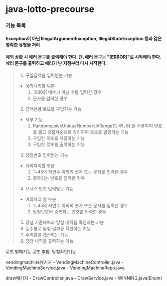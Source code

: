 # java-lotto-precourse
### 기능 목록
#### Exception이 아닌 IllegalArgumentException, IllegalStateException 등과 같은 명확한 유형을 처리
#### 예외 상황 시 에러 문구를 출력해야 한다. 단, 에러 문구는 "[ERROR]"로 시작해야 한다. 에러 문구를 출력하고 에러가 난 지점부터 다시 시작한다.
>1. 구입금액을 입력받는 기능
>   - 예외처리할 부분
>      1. 1000의 배수가 아닌 수를 입력한 경우
>      2. 문자를 입력한 경우
>2. 금액만큼 로또를 구입하는 기능
>   - 세부 기능
>     1. Randoms.pickUniqueNumbersInRange(1, 45, 6);을 사용하여 번호를 뽑고 오름차순으로 정리하여 로또를 발행하는 기능
>     2. 구입한 로또를 저장하는 기능
>     3. 구입한 로또를 출력하는 기능
>3. 당첨번호 입력받는 기능
>   - 예외처리할 부분
>      1. 1~45의 자연수 이외의 숫자 또는 문자를 입력한 경우
>      2. 중복되는 번호를 입력한 경우
>4. 보너스 번호 입력받는 기능
>   - 예외처리 할 부분
>     1. 1~45의 자연수 이외의 숫자 또는 문자를 입력한 경우
>     2. 당첨번호와 중복되는 번호를 입력한 경우
>5. 당첨 기준에따라 당첨 내역을 확인하는 기능
>   1. 등수별로 당첨 결과를 확인하는 기능
>   2. 수익률을 계산하는 기능
>6. 당첨 내역을 출력하는 기능

로또 발매기능
로또 추첨, 당첨확인기능

vendingmachine패키지 - VendingMachineController.java
            - VendingMachineService.java
            - VendingMachineRepo.java

draw패키지 - DrawController.java
        - DrawService.java
        - WINNING.java(Enum)

